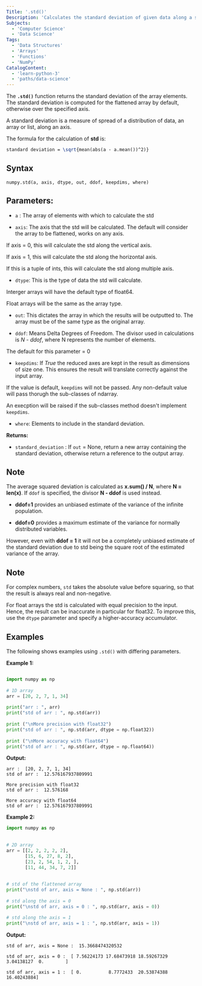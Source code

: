 ```yaml
---
Title: '.std()'
Description: 'Calculates the standard deviation of given data along a specified axis'
Subjects:
  - 'Computer Science'
  - 'Data Science'
Tags:
  - 'Data Structures'
  - 'Arrays'
  - 'Functions'
  - 'NumPy'
CatalogContent:
  - 'learn-python-3'
  - 'paths/data-science'
---
```


The **`.std()`** function returns the standard deviation of the array elements. The standard deviation is computed for the flattened array by default, otherwise over the specified axis.

A standard deviation is a measure of spread of a distribution of data, an array or list, along an axis.

The formula for the calculation of **std** is:

```tex
standard deviation = \sqrt{mean(abs(a - a.mean())^2)}
```

## Syntax

```pseudo
numpy.std(a, axis, dtype, out, ddof, keepdims, where)
```

## Parameters:

- `a` : The array of elements with which to calculate the std

- `axis`: The axis that the std will be calculated. The default will consider the array to be flattened, works on any axis.

If axis = 0, this will calculate the std along the vertical axis.

If axis = 1, this will calculate the std along the horizontal axis.

If this is a tuple of ints, this will calculate the std along multiple axis.

- `dtype`: This is the type of data the std will calculate.
 
Interger arrays will have the default type of float64.

Float arrays will be the same as the array type.

- `out`: This dictates the array in which the results will be outputted to. The array must be of the same type as the original array.

- `ddof`: Means Delta Degrees of Freedom. The divisor used in calculations is *N - ddof*, where N represents the number of elements.

The default for this parameter = 0

- `keepdims`: If *True* the reduced axes are kept in the result as dimensions of size one. This ensures the result will translate correctly against the input array.

If the value is default, `keepdims` will not be passed. Any non-default value will pass thorugh the sub-classes of ndarray. 

An execption will be raised if the sub-classes method doesn't implement `keepdims`.

- `where`: Elements to include in the standard deviation.

**Returns:** 
- `standard_deviation` : If `out` = None, return a new array containing the standard deviation, otherwise return a reference to the output array.

## Note

The average squared deviation is calculated as **x.sum() / N**, where **N = len(x)**. If `ddof` is specified, the divisor **N - ddof** is used instead. 

- **ddof=1** provides an unbiased estimate of the variance of the infinite population. 

- **ddof=0** provides a maximum estimate of the variance for normally distributed variables. 

However, even with **ddof = 1** it will not be a completely unbiased estimate of the standard deviation due to std being the square root of the estimated variance of the array.

## Note 

For complex numbers, `std` takes the absolute value before squaring, so that the result is always real and non-negative.

For float arrays the std is calculated with equal precision to the input. Hence, the result can be inaccurate in particular for float32. To improve this, use the `dtype` parameter and specify a higher-accuracy accumulator.

## Examples

The following shows examples using `.std()` with differing parameters.


**Example 1:**

```py

import numpy as np 
    
# 1D array  
arr = [20, 2, 7, 1, 34] 
  
print("arr : ", arr)  
print("std of arr : ", np.std(arr)) 
  
print ("\nMore precision with float32") 
print("std of arr : ", np.std(arr, dtype = np.float32)) 
  
print ("\nMore accuracy with float64") 
print("std of arr : ", np.std(arr, dtype = np.float64)) 

```

**Output:**

```shell
arr :  [20, 2, 7, 1, 34]
std of arr :  12.576167937809991

More precision with float32
std of arr :  12.576168

More accuracy with float64
std of arr :  12.576167937809991
```

**Example 2:**

```py
import numpy as np 
    
  
# 2D array  
arr = [[2, 2, 2, 2, 2],   
       [15, 6, 27, 8, 2],  
       [23, 2, 54, 1, 2, ],  
       [11, 44, 34, 7, 2]]  
  
    
# std of the flattened array  
print("\nstd of arr, axis = None : ", np.std(arr))  
    
# std along the axis = 0  
print("\nstd of arr, axis = 0 : ", np.std(arr, axis = 0))  
   
# std along the axis = 1  
print("\nstd of arr, axis = 1 : ", np.std(arr, axis = 1)) 
```

**Output:**

```shell
std of arr, axis = None :  15.3668474320532

std of arr, axis = 0 :  [ 7.56224173 17.68473918 18.59267329  3.04138127  0.        ]

std of arr, axis = 1 :  [ 0.          8.7772433  20.53874388 16.40243884]
```